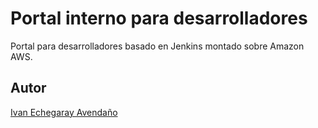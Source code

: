 # Portal interno para desarrolladores

Portal para desarrolladores basado en Jenkins montado sobre Amazon AWS.

## Autor

[Ivan Echegaray Avendaño](https://github.com/punkerside/)